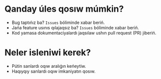 # Qanday úles qosıw múmkin?
- Bug taptıńız ba? `Issues` bóliminde xabar beriń.
- Jańa feature usınıs qılajaqsız ba? `Issues` bóliminde xabar beriń.
- Kod yamasa dokumentaciyalardı jaqsılaw ushın pull request (PR) jiberiń.

# Neler isleniwi kerek?
- Pútin sanlardı oqıw aralıǵın keńeytiw.
- Haqıyqıy sanlardı oqıw imkaniyatın qosıw.

